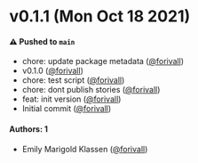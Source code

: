 # v0.1.1 (Mon Oct 18 2021)

#### ⚠️ Pushed to `main`

- chore: update package metadata ([@forivall](https://github.com/forivall))
- v0.1.0 ([@forivall](https://github.com/forivall))
- chore: test script ([@forivall](https://github.com/forivall))
- chore: dont publish stories ([@forivall](https://github.com/forivall))
- feat: init version ([@forivall](https://github.com/forivall))
- Initial commit ([@forivall](https://github.com/forivall))

#### Authors: 1

- Emily Marigold Klassen ([@forivall](https://github.com/forivall))

